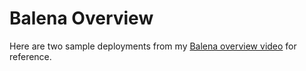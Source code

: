 # Balena Overview

Here are two sample deployments from my [Balena overview video](https://www.youtube.com/watch?v=cnMAdgnFGGQ) for reference. 
